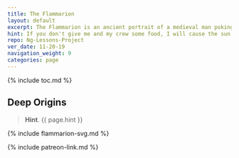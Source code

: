 ```yaml
---
title: The Flammarion
layout: default
excerpt: The Flammarion is an ancient portrait of a medieval man poking his head into the ether ...
hint: If you don't give me and my crew some food, I will cause the sun to stop shining! ~ Christopher Columbus, circa 1500 CE
repo: Ng-Lessons-Project
ver_date: 11-20-19
navigation_weight: 9
categories: page
---
```


{% include toc.md %}

## Deep Origins

> **Hint**. {{ page.hint }}

{% include flammarion-svg.md %}

{% include patreon-link.md %}
